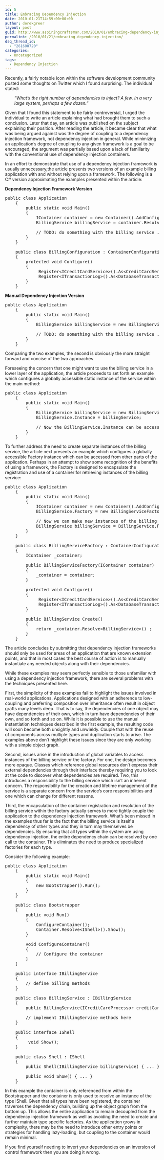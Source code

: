 ```yaml
---
id: 5
title: Embracing Dependency Injection
date: 2010-01-21T14:59:00+00:00
author: derekgreer
layout: post
guid: http://www.aspiringcraftsman.com/2010/01/embracing-dependency-injection/
permalink: /2010/01/21/embracing-dependency-injection/
dsq_thread_id:
  - "261600720"
categories:
  - Uncategorized
tags:
  - Dependency Injection
---
```

Recently, <noindex></noindex> a fairly notable icon within the software development community posted some thoughts on Twitter which I found surprising. The individual stated:

<p style="padding-left: 30px;">
  <em> &#8220;What&#8217;s the right number of dependencies to inject? A few. In a very large system, perhaps a few dozen.&#8221; </em>
</p>

Given that I found this statement to be fairly controversial, I urged the individual to write an article explaining what had brought them to such a conclusion. Later that day, an article was published on the subject explaining their position. After reading the article, it became clear that what was being argued against was the degree of coupling to a dependency injection framework, not dependency injection in general. While minimizing an application&#8217;s degree of coupling to any given framework is a goal to be encouraged, the argument was partially based upon a lack of familiarity with the conventional use of dependency injection containers.

In an effort to demonstrate that use of a dependency injection framework is usually unnecessary,the article presents two versions of an example billing application with and without relying upon a framework. The following is a C# version approximating the examples presented within the article:

**Dependency Injection Framework Version**

<pre class="prettyprint">public class Application
    {
        public static void Main()
        {
            IContainer container = new Container().AddConfiguration(BillingConfiguration);
            BillingService billingService = container.Resolve&lt;BillingService&gt;();

            // TODO: do something with the billing service ...
        }
    }

    public class BillingConfiguration : ContainerConfiguration
    {
        protected void Configure()
        {
             Register&lt;ICreditCardService&gt;().As&lt;CreditCardService&gt;();
             Register&lt;ITransactionLog&gt;().As&lt;DatabaseTransactionLog&gt;();
        }
    }</pre>

**Manual Dependency Injection Version**

<pre class="prettyprint">public class Application
    {
        public static void Main()
        {
            BillingService billingService = new BillingService(new CreditCardProcessor(), new TransactionLog());

            // TODO: do something with the billing service ...
        }
    }</pre>

Comparing the two examples, the second is obviously the more straight forward and concise of the two approaches.

Foreseeing the concern that one might want to use the billing service in a lower layer of the application, the article proceeds to set forth an example which configures a globally accessible static instance of the service within the main method:

<pre class="prettyprint">public class Application
    {
        public static void Main()
        {
            BillingService billingService = new BillingService(new CreditCardProcessor(), new TransactionLog());
            BillingService.Instance = billingService;

            // Now the BillingService.Instance can be accessed anywhere within the application
        }
    }</pre>

To further address the need to create separate instances of the billing service, the article next presents an example which configures a globally accessible Factory instance which can be accessed from other parts of the application. Perhaps in an attempt to show some recognition of the benefits of using a framework, the Factory is designed to encapsulate the registration and use of a container for retrieving instances of the billing service:

<pre class="prettyprint">public class Application
    {
        public static void Main()
        {
            IContainer container = new Container().AddConfiguration(BillingConfiguration);
            BillingService.Factory = new BillingServiceFactory(container);

            // Now we can make new instances of the billing service anywhere within the application
            BillingService billingService = BillingService.Factory.Create();
        }
    }

    public class BillingServiceFactory : ContainerConfiguration
    {
        IContainer _container;

        public BillingServiceFactory(IContainer container)
        {
            _container = container;
        }

        protected void Configure()
        {
             Register&lt;ICreditCardService&gt;().As&lt;CreditCardService&gt;();
             Register&lt;ITransactionLog&gt;().As&lt;DatabaseTransactionLog&gt;();
        }

        public BillingService Create()
        {
            return _container.Resolve&lt;BillingService&gt;() ;
        }
    }</pre>

The article concludes by submitting that dependency injection frameworks should only be used for areas of an application that are known extension points, and that in most cases the best course of action is to manually instantiate any needed objects along with their dependencies.

While these examples may seem perfectly sensible to those unfamiliar with using a dependency injection framework, there are several problems with the techniques presented here.

First, the simplicity of these examples fail to highlight the issues involved in real-world applications. Applications designed with an adherence to low-coupling and preferring composition over inheritance often result in object grafts many levels deep. That is to say, the dependencies of one object may have dependencies of their own, which in turn have dependencies of their own, and so forth and so on. While it is possible to use the manual instantiation techniques described in the first example, the resulting code will soon become both unsightly and unwieldy. Couple that with the reuse of components across multiple types and duplication starts to arise. The examples above don&#8217;t highlight these issues since they are only working with a simple object graph.

Second, issues arise in the introduction of global variables to access instances of the billing service or the factory. For one, the design becomes more opaque. Classes which reference global resources don&#8217;t express their external dependencies through their interface thereby requiring you to look at the code to discover what dependencies are required. Two, this introduces a responsibility to the billing service which isn&#8217;t an inherent concern. The responsibility for the creation and lifetime management of the service is a separate concern from the service&#8217;s core responsibilities and one which can change for different reasons.

Third, the encapsulation of the container registration and resolution of the billing service within the factory actually serves to more tightly couple the application to the dependency injection framework. What&#8217;s been missed in the examples thus far is the fact that the billing service is itself a dependency of other types and they in turn may themselves be dependencies. By ensuring that all types within the system are using dependency injection, the entire dependency chain can be resolved by one call to the container. This eliminates the need to produce specialized factories for each type.

Consider the following example:

<pre class="prettyprint">public class Application
    {
        public static void Main()
        {
            new Bootstrapper().Run();
        }
    }

    public class Bootstrapper
    {
        public void Run()
        {
            ConfigureContainer();
            Container.Resolve&lt;IShell&gt;().Show();
        }

        void ConfigureContainer()
        {
            // Configure the container
        }
    }

    public interface IBillingService
    {
        // define billing methods
    }

    public class BillingService : IBillingService
    {
        public BillingService(ICreditCardProcessor creditCardProcessor, ITransactionLog transactionLog) { ... }

        // implement IBillingService methods here
    }

    public interface IShell
    {
         void Show();
    }

    public class Shell : IShell
    {
        public Shell(IBillingService billingService) { ... }

        public void Show() { ... }
    }</pre>

In this example the container is only referenced from within the Bootstrapper and the container is only used to resolve an instance of the type IShell. Given that all types have been registered, the container traverses the dependency chain, building up the object graph from the bottom up. This allows the entire application to remain decoupled from the dependency injection framework as well as avoiding the need to create and further maintain type specific factories. As the application grows in complexity, there may be the need to introduce other entry points or strategies for handling lazy-loading, but coupling to the container would remain minimal.

If you find yourself needing to invert your dependencies on an inversion of control framework then you are doing it wrong.